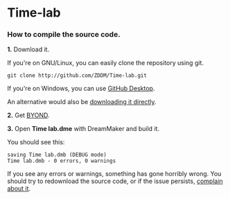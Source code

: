 <h1> Time-lab </h1>

<h3> How to compile the source code. </h3>

<b>1.</b> Download it.

If you're on GNU/Linux, you can easily clone the repository using git.

```
git clone http://github.com/ZDDM/Time-lab.git
```

If you're on Windows, you can use [GitHub Desktop](https://desktop.github.com/).

An alternative would also be [downloading it directly](https://github.com/ZDDM/Time-lab/archive/master.zip).

<b>2.</b> Get [BYOND](http://www.byond.com/download/).

<b>3.</b> Open **Time lab.dme** with DreamMaker and build it.

You should see this:

```
saving Time lab.dmb (DEBUG mode)
Time lab.dmb - 0 errors, 0 warnings
```
If you see any errors or warnings, something has gone horribly wrong.
You should try to redownload the source code, or if the issue persists, [complain about it](https://github.com/ZDDM/Time-lab/issues/new).
